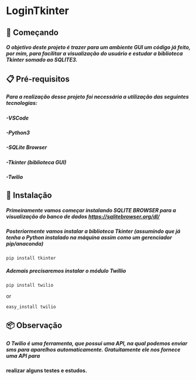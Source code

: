 # LoginTkinter
## 🚀 Começando
##### O objetivo deste projeto é trazer para um ambiente GUI um código já feito, por mim, para facilitar a visualização do usuário e estudar a biblioteca Tkinter somado ao SQLITE3. 
## 📋 Pré-requisitos
##### Para a realização desse projeto foi necessária a utilização das seguintes tecnologias: </br>
##### -VSCode </br>
##### -Python3
##### -SQLite Browser </br>
##### -Tkinter (biblioteca GUI)
##### -Twilio

## 🔧 Instalação
##### Primeiramente vamos começar instalando SQLITE BROWSER para a visualização do banco de dados https://sqlitebrowser.org/dl/ </br>
##### Posteriormente vamos instalar a biblioteca Tkinter (assumindo que já tenha o Python instalado na máquina assim como um gerenciador pip/anaconda) </br>
```
pip install tkinter
```
##### Ademais precisaremos instalar o módulo Twillio
```
pip install twilio
```
or
```
easy_install twilio
```
## 📦 Observação

##### O Twilio é uma ferramenta, que possui uma API, na qual podemos enviar sms para aparelhos automaticamente. Gratuitamente ele nos fornece uma API para
#### realizar alguns testes e estudos.

